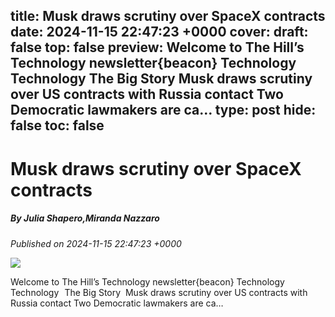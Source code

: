 title: Musk draws scrutiny over SpaceX contracts
date: 2024-11-15 22:47:23 +0000
cover: 
draft: false
top: false
preview: Welcome to The Hill’s Technology newsletter{beacon} Technology Technology The Big Story Musk draws scrutiny over US contracts with Russia contact Two Democratic lawmakers are ca…
type: post
hide: false
toc: false
---

# Musk draws scrutiny over SpaceX contracts
##### By Julia Shapero,Miranda Nazzaro
_Published on 2024-11-15 22:47:23 +0000_

![](https://thehill.com/wp-content/uploads/sites/2/2023/01/muskelon_spacex_120120_Hannibal-Hanschke_Pool-via-AP.jpeg?strip=1&w=640)

Welcome to The Hill’s Technology newsletter{beacon} Technology Technology   The Big Story  Musk draws scrutiny over US contracts with Russia contact Two Democratic lawmakers are ca…

